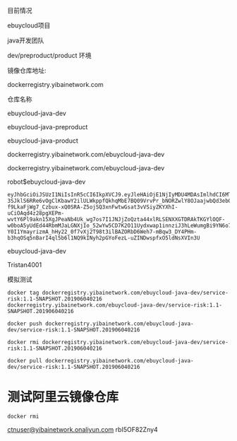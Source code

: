 目前情况

ebuycloud项目

java开发团队

dev/preproduct/product 环境

镜像仓库地址:

dockerregistry.yibainetwork.com

仓库名称

ebuycloud-java-dev

ebuycloud-java-preproduct

ebuycloud-java-product



dockerregistry.yibainetwork.com/ebuycloud-java-dev

dockerregistry.yibainetwork.com/ebuycloud-java-dev



robot$ebuycloud-java-dev

```
eyJhbGciOiJSUzI1NiIsInR5cCI6IkpXVCJ9.eyJleHAiOjE1NjIyMDU4MDAsImlhdCI6MTU1OTYxMzgwMCwiaXNzIjoiaGFyYm9yLXRva2VuLWlzc3VlciIsImlkIjozLCJwaWQiOjIsImFjY2VzcyI6W3siUmVzb3VyY2UiOiIvcHJvamVjdC8yL3JlcG9zaXRvcnkiLCJBY3Rpb24iOiJwdXNoIiwiRWZmZWN0IjoiIn0seyJSZXNvdXJjZSI6Ii9wcm9qZWN0L2VidXljbG91ZC1qYXZhLWRldi9yZXBvc2l0b3J5IiwiQWN0aW9uIjoicHVzaCIsIkVmZmVjdCI6IiJ9XX0.X0_NEivEh12jYT5F6eMnRHTa5tXUwyxgYgcw0gf05ODTDwtUsVBkQc1mY1IPha3B2Et9hjTBM89Id-3SJklS6RRe6vOgClKbawY2ilULWkppfQkhqMbE7BQ09VrvPr_bNORZwlY8OJaajwbQd3ebQ-f9LkaFjWg7_Czbux-xQ0SRA-Z5ojSQ3xnFwtwGsat3vVSiyZKYXhI-uCiOAqd4z28pgXEPm-wvtY6Pl9akn15XgJPeaNb4Uk_wg7os7I1JNJjZoQzta44xlRLSENXXGTDRAkTKGYlOQF-w0boA5yUdEd44RbmMJaLGNXjIo_52wYw5CD7K2O11Uydxwap1innziJ3hLeWumgBi9YN6o7Kry80zucFl6wqtORPtHcEP309cNJJlGCBqxwRzdoy0H0AIUwArR3wzaZtBfAQDWQcfkNE4jkT6dtzFFok8PauCZsVUAOn_qqjXXjgJlaQ1pnxylUmK7BjPjcET4lzTsm5dd_YoRHTjn7LpVEERppSx6Nni4Nuqup1xRNPK2DbUmy0XabcUt0ul8tpHHGFmve6Yawsf_-Y0I1YmayrizmA_hHy22_0f7vXj2T98t3ilBAZORbD6Weh7-mBqw3_DY4PHm-b3hqOSq5nBarI4ql5b6l1NQ9kINyh2pGYoFezL-uZINDwspfxO5ldNsXVIn3U
```



ebuycloud-java-dev

Tristan4001





模拟测试

```
docker tag dockerregistry.yibainetwork.com/ebuycloud-java-dev/service-risk:1.1-SNAPSHOT.201906040216 dockerregistry.yibainetwork.com/ebuycloud-java-dev/service-risk:1.1-SNAPSHOT.201906040216

docker push dockerregistry.yibainetwork.com/ebuycloud-java-dev/service-risk:1.1-SNAPSHOT.201906040216

docker rmi dockerregistry.yibainetwork.com/ebuycloud-java-dev/service-risk:1.1-SNAPSHOT.201906040216

docker pull dockerregistry.yibainetwork.com/ebuycloud-java-dev/service-risk:1.1-SNAPSHOT.201906040216
```





# 测试阿里云镜像仓库

```
docker rmi 
```

ctnuser@yibainetwork.onaliyun.com		rbI5OF82Zny4